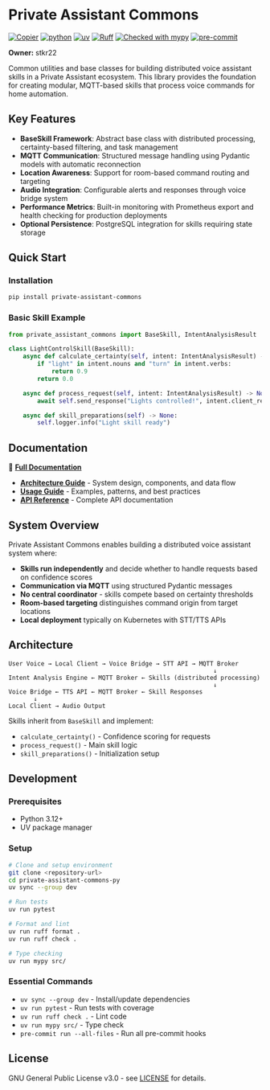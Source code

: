 # Private Assistant Commons

[![Copier](https://img.shields.io/endpoint?url=https://raw.githubusercontent.com/copier-org/copier/master/img/badge/badge-grayscale-inverted-border-orange.json)](https://github.com/copier-org/copier)
[![python](https://img.shields.io/badge/Python-3.13-3776AB.svg?style=flat&logo=python&logoColor=white)](https://www.python.org)
[![uv](https://img.shields.io/endpoint?url=https://raw.githubusercontent.com/astral-sh/uv/main/assets/badge/v0.json)](https://github.com/astral-sh/uv)
[![Ruff](https://img.shields.io/endpoint?url=https://raw.githubusercontent.com/charliermarsh/ruff/main/assets/badge/v0.json)](https://github.com/charliermarsh/ruff)
[![Checked with mypy](https://www.mypy-lang.org/static/mypy_badge.svg)](https://mypy-lang.org/)
[![pre-commit](https://img.shields.io/badge/pre--commit-enabled-brightgreen?logo=pre-commit&logoColor=white)](https://github.com/pre-commit/pre-commit)

**Owner:** stkr22

Common utilities and base classes for building distributed voice assistant skills in a Private Assistant ecosystem. This library provides the foundation for creating modular, MQTT-based skills that process voice commands for home automation.

## Key Features

- **BaseSkill Framework**: Abstract base class with distributed processing, certainty-based filtering, and task management
- **MQTT Communication**: Structured message handling using Pydantic models with automatic reconnection
- **Location Awareness**: Support for room-based command routing and targeting
- **Audio Integration**: Configurable alerts and responses through voice bridge system
- **Performance Metrics**: Built-in monitoring with Prometheus export and health checking for production deployments
- **Optional Persistence**: PostgreSQL integration for skills requiring state storage

## Quick Start

### Installation

```bash
pip install private-assistant-commons
```

### Basic Skill Example

```python
from private_assistant_commons import BaseSkill, IntentAnalysisResult

class LightControlSkill(BaseSkill):
    async def calculate_certainty(self, intent: IntentAnalysisResult) -> float:
        if "light" in intent.nouns and "turn" in intent.verbs:
            return 0.9
        return 0.0

    async def process_request(self, intent: IntentAnalysisResult) -> None:
        await self.send_response("Lights controlled!", intent.client_request)

    async def skill_preparations(self) -> None:
        self.logger.info("Light skill ready")
```

## Documentation

📖 **[Full Documentation](docs/)**

- **[Architecture Guide](docs/architecture.md)** - System design, components, and data flow
- **[Usage Guide](docs/usage.md)** - Examples, patterns, and best practices
- **[API Reference](docs/api-reference.md)** - Complete API documentation

## System Overview

Private Assistant Commons enables building a distributed voice assistant system where:

- **Skills run independently** and decide whether to handle requests based on confidence scores
- **Communication via MQTT** using structured Pydantic messages
- **No central coordinator** - skills compete based on certainty thresholds
- **Room-based targeting** distinguishes command origin from target locations
- **Local deployment** typically on Kubernetes with STT/TTS APIs

## Architecture

```
User Voice → Local Client → Voice Bridge → STT API → MQTT Broker
                                                         ↓
Intent Analysis Engine ← MQTT Broker ← Skills (distributed processing)
                                                         ↓
Voice Bridge ← TTS API ← MQTT Broker ← Skill Responses
       ↓
Local Client → Audio Output
```

Skills inherit from `BaseSkill` and implement:
- `calculate_certainty()` - Confidence scoring for requests
- `process_request()` - Main skill logic
- `skill_preparations()` - Initialization setup

## Development

### Prerequisites

- Python 3.12+
- UV package manager

### Setup

```bash
# Clone and setup environment
git clone <repository-url>
cd private-assistant-commons-py
uv sync --group dev

# Run tests
uv run pytest

# Format and lint
uv run ruff format .
uv run ruff check .

# Type checking
uv run mypy src/
```

### Essential Commands

- `uv sync --group dev` - Install/update dependencies
- `uv run pytest` - Run tests with coverage
- `uv run ruff check .` - Lint code
- `uv run mypy src/` - Type check
- `pre-commit run --all-files` - Run all pre-commit hooks

## License

GNU General Public License v3.0 - see [LICENSE](LICENSE) for details.
